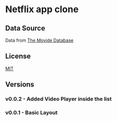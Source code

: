 # Netflix app clone

## Data Source

Data from [The Movide Database](https://www.themoviedb.org/)

## License

[MIT](LICENSE)

## Versions 

### v0.0.2 - Added Video Player inside the list
### v0.0.1 - Basic Layout
